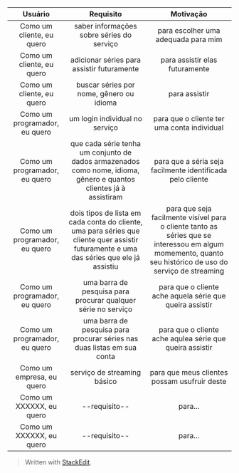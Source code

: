 | Usuário      | Requisito | Motivação     |
| :----:        |    :----:   |          :----: |
| Como um cliente, eu quero   | saber informações sobre séries do serviço         | para escolher uma adequada para mim      |
| Como um cliente, eu quero   | adicionar séries para assistir futuramente        | para assistir elas futuramente     |
| Como um cliente, eu quero   | buscar séries por nome, gênero ou idioma        | para assistir      |
| Como um programador, eu quero      |  um login individual no serviço      | para que o cliente ter uma conta individual   |
| Como um programador, eu quero   | que cada série tenha um conjunto de dados armazenados como nome, idioma, gênero e quantos clientes já à assistiram     | para que a séria seja facilmente identificada pelo cliente     |
| Como um programador, eu quero   | dois tipos de lista em cada conta do cliente, uma para séries que cliente quer assistir futuramente e uma das séries que ele já assistiu          | para que seja facilmente visível para o cliente tanto as séries que se interessou em algum momemento, quanto seu histórico de uso do serviço de streaming     |
| Como um programador, eu quero   | uma barra de pesquisa para procurar qualquer série no serviço        | para que o cliente ache aquela série que queira assistir    |
| Como um programador, eu quero   | uma barra de pesquisa para procurar séries nas duas listas em sua conta        | para que o cliente ache aqulea série que queira assistir     |
| Como um empresa, eu quero   | serviço de streaming básico       | para que meus clientes possam usufruir deste    |
| Como um XXXXXX, eu quero   | --requisito--         | para...      |
| Como um XXXXXX, eu quero   | --requisito--         | para...      |



> Written with [StackEdit](https://stackedit.io/).
